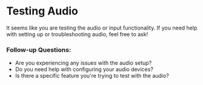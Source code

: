# Testing Audio

It seems like you are testing the audio or input functionality. If you need help with setting up or troubleshooting audio, feel free to ask!

### Follow-up Questions:
- Are you experiencing any issues with the audio setup?
- Do you need help with configuring your audio devices?
- Is there a specific feature you're trying to test with the audio?

